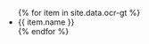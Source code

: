 <!-- <p>
{{ site.data.ocr-gt.description }}
</p> -->

<ul> 
<!-- {% assign entries = site.data.ocr-gt | sort: 'id' %} -->
{% for item in site.data.ocr-gt %}
    <li>
        {{ item.name }}
    </li>
{% endfor %}
</ul> 
